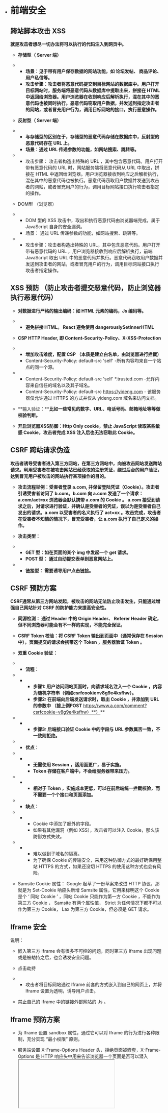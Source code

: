 + # 前端安全

  

  ## 跨站脚本攻击 XSS

  **就是攻击者想尽一切办法将可以执行的代码注入到网页中。**

  - **存储型（ Server 端）**
  
  - - **场景：见于带有用户保存数据的网站功能，如 论坛发帖、 商品评论、 用户私信等。**
    - **攻击步骤：攻击者将恶意代码提交到目标网站的数据库中。用户打开目标网站时，服务端将恶意代码从数据库中提取出来，拼接在 HTML 中返回给浏览器。用户浏览器在收到响应后解析执行，混在其中的恶意代码也被同时执行。恶意代码窃取用户数据，并发送到指定攻击者的网站，或者冒充用户行为，调用目标网站的接口，执行恶意操作。**

  - **反射型（ Server 端）**
  
  - - **与存储型的区别在于，存储型的恶意代码存储在数据库中，反射型的恶意代码存在 URL 上。**
    - **场景：通过 URL 传递参数的功能，如网站搜索、跳转等。**

  - - 攻击步骤： 攻击者构造出特殊的 URL ，其中包含恶意代码。用户打开带有恶意代码的 URL 时，网站服务端将恶意代码从 URL 中取出，拼接在 HTML 中返回给浏览器。用户浏览器接收到响应之后解析执行，混在其中的恶意代码也被执行。恶意代码窃取用户数据并发送到攻击者的网站，或者冒充用户的行为，调用目标网站接口执行攻击者指定的操作。

  - DOM型 （浏览器）
  
  - - DOM 型的 XSS 攻击中，取出和执行恶意代码由浏览器端完成，属于 JavaScript 自身的安全漏洞。
    - 场景： 通过 URL 传递参数的功能，如网站搜索、跳转等。

  - - 攻击步骤：攻击者构造出特殊的 URL，其中包含恶意代码。用户打开带有恶意代码的 URL ，用户浏览器接收到响应后解析执行，前端 JavaScript 取出 URL 中的恶意代码并执行。恶意代码窃取用户数据并发送到攻击者的网站，或者冒充用户的行为，调用目标网站接口执行攻击者指定操作。

  

  ## XSS 预防 （防止攻击者提交恶意代码，防止浏览器执行恶意代码）

  - **对数据进行严格的输出编码：如 HTML 元素的编码，Js 编码等。**

  - - **避免拼接 HTML。 React 避免使用 dangerouslySetInnerHTML**

  - **CSP HTTP Header, 即 Content-Security-Policy、X-XSS-Protection**
  
  - - **增加攻击难度，配置 CSP （本质是建立白名单，由浏览器进行拦截）**
    - Content-Security-Policy: default-src 'self' -所有内容均来自一个站点的同一个源。
  
  - - Content-Security-Policy: default-src 'self' *.trusted.com -允许内容来自信任的域名以及其子域名。
    - Content-Security-Policy: default-src https://yideng.com - 该服务器仅允许通过 HTTPS 的方式并仅从 yideng.com 域名来访问文档。
  
  - **输入验证：****比如一些常见的数字、URL、电话号码、邮箱地址等等做校验判断。**
  - **开启浏览器XSS防御：Http Only cookie，禁止 JavaScript 读取某些敏感 Cookie，攻击者完成 XSS 注入后也无法窃取此 Cookie。**

  

  ## CSRF 跨站请求伪造

  **攻击者诱导受害者进入第三方网站，在第三方网站中，向被攻击网站发送跨站请求。利用受害者在被攻击网站已经获取的注册凭证，绕过后台的用户验证，达到冒充用户被攻击的网站执行某项操作的目的。**

  
  
  - **攻击流程举例：受害者登录 a.com, 并保留登陆凭证（Cookie）。攻击者引诱受害者访问了 b.com。b.com 向 a.com 发送了一个请求： a.com/act=xx 浏览器会默认携带 a.com 的 Cookie 。 a.com 接受到请求之后，对请求进行验证，并确认是受害者的凭证，误以为是受害者自己发出的请求。a.com 以受害者的名义执行了 act=xx 。攻击完成，攻击者在受害者不知情的情况下，冒充受害者，让 a.com 执行了自己定义的操作。**
  - **攻击类型：**
  
  - - **GET 型：如在页面的某个 img 中发起一个 get 请求。**
    - **POST 型： 通过自动提交表单到恶意网站上。**

  - - **链接型： 需要诱导用户点击链接。** 

  

  ## CSRF 预防方案

  **CSRF通常从第三方网站发起，被攻击的网站无法防止攻击发生，只能通过增强自己网站针对 CSRF 的防护能力来提高安全性。**
  
  - **同源检测： 通过 Header 中的 Origin Header、 Referer Header 确定，但不同浏览器可能会有不一样的实现，不能完全保证。**
  - **CSRF Token 校验：将 CSRF Token 输出到页面中（通常保存在 Session 中），页面提交的请求会携带这个 Token ，服务器验证 Token 。**

  - **双重 Cookie 验证：**

  - - **流程：**
  
  - - - **步骤1: 用户访问网站页面时，向请求域名注入一个 Cookie ，内容为随机字符串（例如csrfcookie=v8g9e4ksfhw）。**
      - **步骤2: 在前端向后端发送请求时，取出 Cookie ，并添加到 URL  的参数中 （接上例POST** https://www.a.com/comment?csrfcookie=v8g9e4ksfhw）**）**

  - - - **步骤3: 后端接口验证 Cookie 中的字段与 URL 参数属否一致，不一致则拒绝。**

  - - **优点：**
  
  - - - **无需使用 Session ，适用面更广，易于实施。**
      - **Token 存储在客户端中，不会给服务器带来压力。**

  - - - **相对于 Token ，实施成本更低，可以在前后端统一拦截校验，而不需要一个个接口和页面添加。**

  - - **缺点：**
  
  - - - Cookie 中添加了额外的字段。
      - 如果有其他漏洞（例如 XSS），攻击者可以注入 Cookie，那么该防御方式失效。
  
  - - - 难以做到子域名的隔离。
      - 为了确保 Cookie 的传输安全，采用这种防御方式的最好确保用整站 HTTPS 的方式，如果还没切 HTTPS 的使用这种方式也会有风险。

  - Samsite Cookie 属性： Google 起草了一份草案来改进 HTTP 协议，那就是为 Set-Cookie 响应头新增 Samsite 属性，它用来标明这个 Cookie 是个 ‘ 同站 Cookie ’ ，同站 Cookie 只能作为第一方 Cookie ，不能作为第三方 Cookie ， Samsite 有两个属性值， Strict 为任何情况下都不可以作为第三方 Cookie， Lax 为第三方 Cookie，但必须是 GET 请求。

  

  ## Iframe 安全

  说明：
  
  - 嵌入第三方 Iframe 会有很多不可控的问题，同时第三方 Iframe 出现问题或是被劫持之后，也会诱发安全问题。
  - 点击劫持

  - - 攻击者将目标网站通过 Iframe 前套的方式嵌入到自己的网页上，并将 Iframe 设置为透明，诱导用户点击。

  - 禁止自己的 Iframe 中的链接外部网站的 Js 。

  

  ## Iframe 预防方案
  
  - 为 Iframe 设置 sandbox 属性，通过它可以对 Iframe 的行为进行各种限制，充分实现 “最小权限” 原则。
  - 服务端设置 X-Frame-Options Header 头，拒绝页面被嵌套，X-Frame-Options 是 HTTP 响应头中用来告诉浏览器一个页面是否可以潜入 <iframe> 中
  
  - - eg. X-Frame-Options: SAMEORIGIN
    - SAMEORIGIN：iframe 页面的地址只能为同源域名下的页面。
  
  - - ALLOW-FROM：可以嵌套在指定来源的 iframe 里。
    - DENY： 当前页面不能嵌套在 iframe 里。
  
  - 设置 CSP 即 Content-Security-Policy 请求头。
  - 少用 Iframe

  

  ## HTTPS

  描述：黑客可以利用 SSL Stripping 这种攻击手段，强制让 HTTPS 降级为 HTTP，从而进行中间人攻击。

  预防方案：使用 HSTS（HTTP Strict Transport Security），它通过下面这个 HTTP Header 以及一个预加载的清单，来告知浏览器和网站进行通信的时候强制性的使用 HTTPS ，而不是通过明文的 HTTP 进行通行。这里的 “强制性” 表现为浏览器无论在任何情况下都直接向服务器端发起 HTTPS 请求，而不再像以往那样从 HTTP 跳转到 HTTPS。 另外，当遇到证书或者链接不安全的时候，则首先告警用户，并且不再用户选择是否继续进行不安全的通信。

  

  ## 静态资源验证完整性

  描述：使用 内容分发网络（CDNs）在多个站点之间共享脚本和样式等文件可以提高站点性能并节省带宽。然而，使用 CDN 也存在风险，如果攻击者获得对 CDN 的控制权，则可以将任意恶意内容注入到 CDN 上的文件中，或者替换。因此可能潜在地攻击所有该 CDN 获取文件的站点。 

  预防：将使用 Base 64 编码过后的文件哈希值写入所引用的 <script> 或标签 integrity 属性值中即可启用子资源完整性能。

  

  ## 中间人攻击

  中间人攻击（Man-in-the-middle attack, MITM），指攻击者与通讯的两端分别创建独立的联系，并交换其所收到的数据，使通讯的两端认为他们正在通过一个私密的连接与对方直接对话，但事实上，整个对话都被攻击者进行了窃听、篡改甚至完全控制。没有进行严格的证书校验是中间人攻击的着手点。目前大多数加密协议都提供了一些较为特殊的认证方法以阻止中间人攻击，如 SSL （安全套接字）协议以验证参与通讯的用户的证书是否有权威、受信任的数字证书认证机构颁发，并且能执行双向身份认证。攻击场景如用户在一个未加密的 WiFi下访问网站。在中间人攻击中，攻击者可以拦截通讯双方的通话并插入新的内容。

  

  场景：
  
  - 在一个未加密的 WI-FI 无线接入点的接受范围内的中间人攻击者，可以将自己作为一个中间人插入这个网络。
  - Fiddler / Charles 代理工具。

  过程：

  - 客户端发送请求到服务端，请求被中间人截获。服务器向客户端发送公钥，中间人截获公钥，保留在自己手上，然后自己生成一个【伪造的】公钥，发送给客户端。 客户端收到伪造的公钥后，生成加密 hash 值发给服务器。中间人获得加密的 hash 值，用自己的私钥解密获取真秘钥，同时生成假的加密 hash 值，发给服务器。服务器用私钥解密获取假秘钥，然后加密数据传输给客户端。

  

  使用抓包工具 fiddle 进行举例说明
  
  1. 1. 首先通过一些途径在客户端安装证书
     2. 然后客户端发送连接请求，fiddle 在中间截取请求，并返回自己伪造的证书
  
  1. 1. 客户端已经安装了攻击者的根证书，所以验证通过
     2. 客户端就会正常和fiddle进行通信，把 fiddle 当作正确的服务器

  1. 1. 同时fiddle会跟原有的服务器进行通信，获取数据以及加密的密钥，去解密密钥

  

  常见的攻击方式：
  
  - 嗅探：一种用来捕获流进和流出的网络数据包的技术，就好似是监听电话一般。
  - 数据包注入：攻击者会将恶意数据包注入到常规数据中，而由于这些恶意数据包是藏在正常数据包之中，用户、系统难以发现。
  
  - 会话劫持：当我们进行一个网站的登录的时候到退出登录这个时候，会产生一个会话，这个会话是攻击者用来攻击的首要目标，因为这个会话，包含了用户大量的数据和私密信息。
  - SSL 剥离：HTTPS是通过SSL/TLS进行加密过的，在SSL剥离攻击中，会使SSL/TLS连接断开，让受保护的HTTPS，变成不受保护的HTTP（这对于网站非常致命）
  
  - DNS 欺骗：攻击者往往通过入侵到 DNS 服务器，或者篡改用户本地 hosts 文件，然后去劫持用户发送的请求，然后转发到攻击者想要转发的服务器。
  - ARP 欺骗：ARP(address resolution protocol) 地址解析协议，攻击者利用 ARP 的漏洞，用当前局域网之间的一台服务器，来冒充客户端想要请求的服务端，向客户端发送自己的 MAC 地址，客户端无从得到真正的主机的 MAC 地址，所以，他会把这个地址当作真正的主机来进行通信，将 MAC 存入 ARP 缓存表。

  - 代理服务器。

  

  预防方案：
  
  - 使用可行的第三方 CA 厂商。
  - 确认访问的网站是 HTTPS ，确保网站使用 SSL ，确保禁用一些不安全的 SSL，只开启： TLS1.1 TLS1.2

  

  ## SQL注入

  描述：通过把 SQL 命令插入到 Web 表单递交或输入域名或页面请求的查询字符串，最终到达欺骗数据库服务器执行恶意的 SQL 命令，从而达到和服务器进行直接的交互。

  

  预防方案：后台进行输入验证，使用参数化查询，尽量避免拼接 SQL 。

  

  ## 前端数据安全

  描述：反爬虫。如猫眼电影、天眼查等。

  

  预防方案：
  
  - font-face拼接方式：猫眼电影、天眼查。
  - background 拼接： 美团
  
  - 伪元素隐藏：汽车之家
  - iframe 异步加载： 网易云音乐